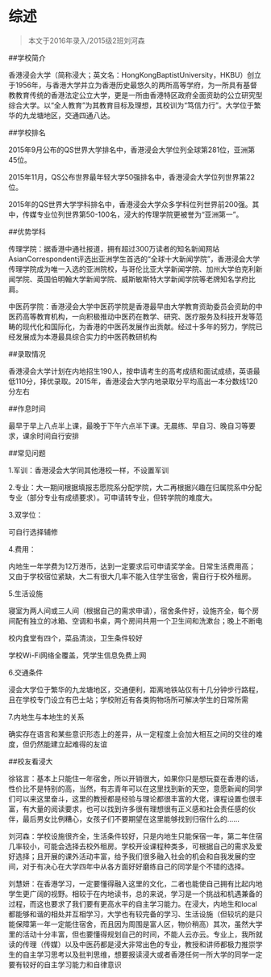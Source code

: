 
# 综述  

> 本文于2016年录入/2015级2班刘河森  

##学校简介

香港浸会大学（简称浸大；英文名：HongKongBaptistUniversity，HKBU）创立于1956年，与香港大学并立为香港历史最悠久的两所高等学府，为一所具有基督教教育传统的香港法定公立大学，更是一所由香港特区政府全面资助的公立研究型综合大学。以“全人教育”为其教育目标及理想，其校训为“笃信力行”。大学位于繁华的九龙塘地区，交通四通八达。

##学校排名

2015年9月公布的QS世界大学排名中，香港浸会大学位列全球第281位，亚洲第45位。



2015年11月，QS公布世界最年轻大学50强排名中，香港浸会大学位列世界第22位。



2015年的QS世界大学学科排名中，香港浸会大学众多学科位列世界前200强。其中，传媒专业位列世界第50-100名，浸大的传理学院更被誉为“亚洲第一”。

##优势学科

传理学院：据香港中通社报道，拥有超过300万读者的知名新闻网站AsianCorrespondent评选出亚洲学生首选的“全球十大新闻学院”，香港浸会大学传理学院成为唯一入选的亚洲院校，与哥伦比亚大学新闻学院、加州大学伯克利新闻学院、英国伯明翰大学新闻学院、威斯敏斯特大学新闻学院等老牌知名学府比肩。



中医药学院：香港浸会大学中医药学院是香港最早由大学教育资助委员会资助的中医药高等教育机构，一向积极推动中医药在教学、研究、医疗服务及科技开发等范畴的现代化和国际化，为香港的中医药发展作出贡献。经过十多年的努力，学院已经发展成为本港最具综合实力的中医药教研机构



##录取情况

香港浸会大学计划在内地招生190人，按申请考生的高考成绩和面试成绩，英语最低110分，择优录取。2015年，香港浸会大学内地录取分平均高出一本分数线120分左右

##作息时间

最早于早上八点半上课，最晚于下午六点半下课。无晨练、早自习、晚自习等要求，课余时间自行安排

##常见问题

1.军训：香港浸会大学同其他港校一样，不设置军训

2.专业：大一期间根据填报志愿院系分配学院，大二再根据兴趣在归属院系中分配专业（部分专业有成绩要求）。可申请转专业，但转学院的难度大。

3.双学位：

可自行选择辅修

4.费用：

内地生一年学费为12万港币，达到一定要求后可申请奖学金。日常生活费用高；又由于学校宿位紧缺，大二有很大几率不能入住学生宿舍，需自行于校外租房。

5.生活设施

寝室为两人间或三人间（根据自己的需求申请），宿舍条件好，设施齐全，每个房间配有独立的冰箱、空调和书桌，两个房间共用一个卫生间和洗漱台；晚上不断电

校内食堂有四个，菜品清淡，卫生条件较好

学校Wi-Fi网络全覆盖，凭学生信息免费上网

6.交通条件

浸会大学位于繁华的九龙塘地区，交通便利，距离地铁站仅有十几分钟步行路程，且在学校专门设立有巴士站；学校附近有各类购物场所可解决学生的日常所需

7.内地生与本地生的关系

确实存在语言和某些意识形态上的差异，从一定程度上会加大相互之间的交往的难度，但仍然能建立起难得的友谊

##校友看浸大

徐铭言：基本上只能住一年宿舍，所以开销很大，如果你只是想玩耍在香港的话，性价比不是特别的高，当然，有志青年可以在这里找到新的天空，意愿新闻的同学们可以来这里奋斗，这里的教授都是经验与理论都很丰富的大佬，课程设置也很丰富，有大量的阅读要求，也可以找到许多很有理想很有正义感和社会责任感的伙伴，最后男女比例糟心，女孩子们不要期望在这里能够找到归宿什么的……



刘河森：学校设施很齐全，生活条件较好，只是内地生只能保宿一年，第二年住宿几率较小，可能会选择去校外租房。学校开设课程种类多，可根据自己的需求及爱好选择；且开展的课外活动丰富，给予我们很多融入社会的机会和自我发展的空间，对于有决心在大学四年中从各方面好好磨练自己的同学是个不错的选择。



刘慧妍：在香港学习，一定要懂得融入这里的文化，二者也能使自己拥有比起内地学生更广阔的视野。相较于在内地读书，总的来说，学习是一个挑战和机遇兼备的过程，而这也要求了我们要有更高水平的自主学习能力。在浸大，内地生和local都能够和谐的相处并互相学习，大学也有较完备的学习、生活设施（但较坑的是只能保障第一年一定能住宿舍，而且因为周围是富人区，物价稍高）其次，虽然大学里的活动十分丰富，但也要懂得规划自己的时间，不能人云亦云。专业上，我所就读的传理（传媒）以及中医药都是浸大非常出色的专业，教授和讲师都极力推崇学生的自主学习思考以及批判思维，想要报读浸大或者香港任何一所大学的同学一定要有较好的自主学习能力和自律意识


